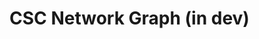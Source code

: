 # CSC Network Graph (in dev)

<!-- 1) mkdocs defaults, 2) css styled enlargement(not working), 3) forced full browswer win overlay --> 
<!-- <div id="cy" style="width: 100%; height: 600px;"></div> -->
<!-- <div id="cy"></div> --> 
<div id="cy" style="position: fixed; top: 2; left: 0; width: 100vw; height: 80vh; z-index: 10;"></div>



<script src="https://unpkg.com/cytoscape@3.24.0/dist/cytoscape.min.js"></script>
<script src="js/render_graph.js"></script> 


